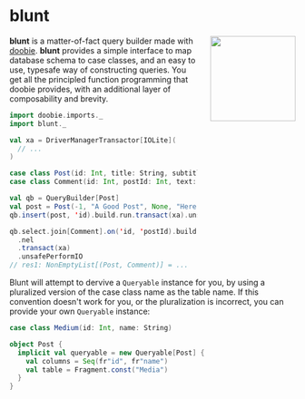 # blunt

<img align="right" src="https://cdn.rawgit.com/iOffice/blunt/5cdd7380/blunt_logo.svg" height="150px" style="padding-left: 20px"/>

**blunt** is a matter-of-fact query builder made with [doobie](https://github.com/tpolecat/doobie).
**blunt** provides a simple interface to map database schema to case classes, and an easy to use, typesafe way
of constructing queries. You get all the principled function programming that doobie provides, with an 
additional layer of composability and brevity.

``` scala
import doobie.imports._
import blunt._

val xa = DriverManagerTransactor[IOLite](
  // ...
)

case class Post(id: Int, title: String, subtitle: Option[String], text: String)
case class Comment(id: Int, postId: Int, text: String)

val qb = QueryBuilder[Post]
val post = Post(-1, "A Good Post", None, "Here's a real good post")
qb.insert(post, 'id).build.run.transact(xa).unsafePerformIO

qb.select.join[Comment].on('id, 'postId).build
  .nel
  .transact(xa)
  .unsafePerformIO
// res1: NonEmptyList[(Post, Comment)] = ...
```

Blunt will attempt to dervive a `Queryable` instance for you, by using a pluralized
version of the case class name as the table name. If this convention doesn't work for you,
or the pluralization is incorrect, you can provide your own `Queryable` instance:

``` scala
case class Medium(id: Int, name: String)

object Post {
  implicit val queryable = new Queryable[Post] {
    val columns = Seq(fr"id", fr"name")
    val table = Fragment.const("Media")
  }
}
```
